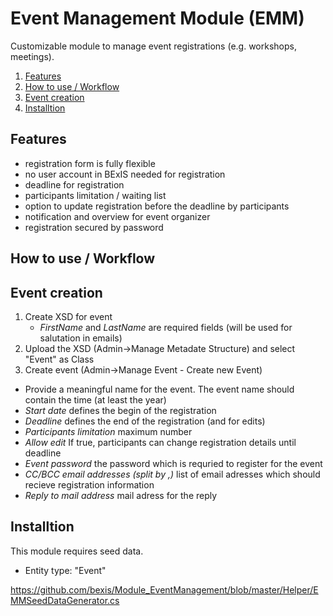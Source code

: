 # Event Management Module (EMM)
Customizable module to manage event registrations (e.g. workshops, meetings).


1. [Features](#Features)
2. [How to use / Workflow](#how_to)
3. [Event creation](#event_creation)
4. [Installtion](#install)

## Features<a name="features"></a>
- registration form is fully flexible
- no user account in BExIS needed for registration
- deadline for registration
- participants limitation / waiting list
- option to update registration before the deadline by participants 
- notification and overview for event organizer
- registration secured by password

## How to use / Workflow<a name="how_to"></a>




## Event creation<a name="event_creation"></a>
1. Create XSD for event 
   - *FirstName* and *LastName* are required fields (will be used for salutation in emails)
2. Upload the XSD (Admin->Manage Metadate Structure) and select "Event" as Class
2. Create event (Admin->Manage Event - Create new Event)
  - Provide a meaningful name for the event. The event name should contain the time (at least the year)
  - *Start date* defines the begin of the registration
  - *Deadline* defines the end of the registration (and for edits)
  - *Participants limitation* maximum number 
  - *Allow edit* If true, participants can change registration details until deadline
  - *Event password* the password which is requried to register for the event
  - *CC/BCC email addresses (split by ,)* list of email adresses which should recieve registration information
  - *Reply to mail address* mail adress for the reply  

## Installtion <a name="install"></a>
This module requires seed data.
- Entity type: "Event"

https://github.com/bexis/Module_EventManagement/blob/master/Helper/EMMSeedDataGenerator.cs
